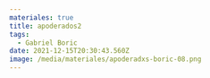 ```yaml
---
materiales: true
title: apoderados2
tags:
  - Gabriel Boric
date: 2021-12-15T20:30:43.560Z
image: /media/materiales/apoderadxs-boric-08.png
---
```

